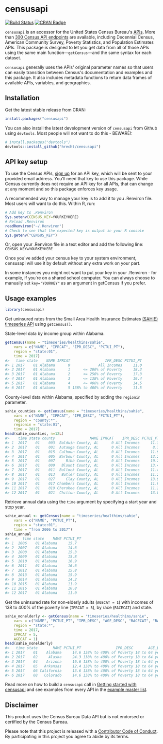 # censusapi

[![Build Status](https://travis-ci.org/hrecht/censusapi.svg?branch=master)](https://travis-ci.org/hrecht/censusapi) [![CRAN Badge](https://www.r-pkg.org/badges/version/censusapi)](https://cran.r-project.org/package=censusapi)

`censusapi` is an accessor for the United States Census Bureau's [APIs](https://www.census.gov/developers/). More than [300 Census API endpoints](https://api.census.gov/data.html) are available, including Decennial Census, American Community Survey, Poverty Statistics, and Population Estimates APIs. This package is designed to let you get data from all of those APIs using the same main function—`getCensus`—and the same syntax for each dataset.

`censusapi` generally uses the APIs' original parameter names so that users can easily transition between Census's documentation and examples and this package. It also includes metadata functions to return data frames of available APIs, variables, and geographies.

## Installation
Get the latest stable release from CRAN: 
```R
install.packages("censusapi")
```

You can also install the latest development version of `censusapi` from Github using `devtools`. Most people will not want to do this - BEWARE!:
```R
# install.packages("devtools")
devtools::install_github("hrecht/censusapi")
```

## API key setup
To use the Census APIs, [sign up](http://api.census.gov/data/key_signup.html) for an API key, which will be sent to your provided email address. You'll need that key to use this package. While Census currently does not require an API key for all APIs, that can change at any moment and so this package enforces key usage.

A recommended way to manage your key is to add it to you .Renviron file. Most users will want to do this.
Within R, run:
```R
# Add key to .Renviron
Sys.setenv(CENSUS_KEY=YOURKEYHERE)
# Reload .Renviron
readRenviron("~/.Renviron")
# Check to see that the expected key is output in your R console
Sys.getenv("CENSUS_KEY")
```
Or, open your .Renviron file in a text editor and add the following line:
`CENSUS_KEY=YOURKEYHERE`

Once you've added your census key to your system environment, censusapi will use it by default without any extra work on your part. 

In some instances you might not want to put your key in your .Renviron - for example, if you're on a shared school computer. You can always choose to manually set `key="YOURKEY"` as an argument in getCensus if you prefer.

## Usage examples
```R
library(censusapi)
```

Get uninsured rates from the Small Area Health Insurance Estimates [(SAHIE) timeseries API](https://www.census.gov/data/developers/data-sets/Health-Insurance-Statistics.html) using `getCensus()`.

State-level data by income group within Alabama.
```R 
getCensus(name = "timeseries/healthins/sahie",
	vars = c("NAME", "IPRCAT", "IPR_DESC", "PCTUI_PT"), 
	region = "state:01",
	time = 2017)
#>   time state    NAME IPRCAT                IPR_DESC PCTUI_PT
#> 1 2017    01 Alabama      0             All Incomes     11.0
#> 2 2017    01 Alabama      1      <= 200% of Poverty     18.3
#> 3 2017    01 Alabama      2      <= 250% of Poverty     17.3
#> 4 2017    01 Alabama      3      <= 138% of Poverty     19.4
#> 5 2017    01 Alabama      4      <= 400% of Poverty     14.5
#> 6 2017    01 Alabama      5 138% to 400% of Poverty     11.5
```
County-level data within Alabama, specified by adding the `regionin` parameter.
```R
sahie_counties <- getCensus(name = "timeseries/healthins/sahie",
	vars = c("NAME", "IPRCAT", "IPR_DESC", "PCTUI_PT"), 
	region = "county:*",
	regionin = "state:01",
	time = 2017)
head(sahie_counties, n=12L)
#>    time state county                NAME IPRCAT    IPR_DESC PCTUI_PT
#> 1  2017    01    003  Baldwin County, AL      0 All Incomes     11.3
#> 2  2017    01    001  Autauga County, AL      0 All Incomes      8.7
#> 3  2017    01    015  Calhoun County, AL      0 All Incomes     11.9
#> 4  2017    01    005  Barbour County, AL      0 All Incomes     12.2
#> 5  2017    01    007     Bibb County, AL      0 All Incomes     10.2
#> 6  2017    01    009   Blount County, AL      0 All Incomes     13.4
#> 7  2017    01    011  Bullock County, AL      0 All Incomes     11.4
#> 8  2017    01    013   Butler County, AL      0 All Incomes     11.2
#> 9  2017    01    027     Clay County, AL      0 All Incomes     13.9
#> 10 2017    01    017 Chambers County, AL      0 All Incomes     11.9
#> 11 2017    01    019 Cherokee County, AL      0 All Incomes     11.2
#> 12 2017    01    021  Chilton County, AL      0 All Incomes     13.8
```
Retrieve annual data using the `time` argument by specifying a start year and stop year.
```R
sahie_annual <- getCensus(name = "timeseries/healthins/sahie",
    vars = c("NAME", "PCTUI_PT"),
    region = "state:01",
    time = "from 2006 to 2017")
sahie_annual
#> 		time state    NAME PCTUI_PT
#> 1  2006    01 Alabama     15.7
#> 2  2007    01 Alabama     14.6
#> 3  2008    01 Alabama     15.3
#> 4  2009    01 Alabama     15.8
#> 5  2010    01 Alabama     16.9
#> 6  2011    01 Alabama     16.6
#> 7  2012    01 Alabama     15.8
#> 8  2013    01 Alabama     15.9
#> 9  2014    01 Alabama     14.2
#> 10 2015    01 Alabama     11.9
#> 11 2016    01 Alabama     10.8
#> 12 2017    01 Alabama     11.0
```

Get the uninsured rate for non-elderly adults (`AGECAT = 1`) with incomes of 138 to 400% of the poverty line (`IPRCAT = 5`), by race (`RACECAT`) and state.
```R
sahie_nonelderly <- getCensus(name = "timeseries/healthins/sahie",
	vars = c("NAME", "PCTUI_PT", "IPR_DESC", "AGE_DESC", "RACECAT", "RACE_DESC"), 
	region = "state:*", 
	time = 2017,
	IPRCAT = 5,
	AGECAT = 1)
head(sahie_nonelderly)
#>   time state       NAME PCTUI_PT                IPR_DESC       AGE_DESC RACECAT RACE_DESC IPRCAT AGECAT
#> 1 2017    01    Alabama     14.6 138% to 400% of Poverty 18 to 64 years       0 All Races      5      1
#> 2 2017    02     Alaska     24.3 138% to 400% of Poverty 18 to 64 years       0 All Races      5      1
#> 3 2017    04    Arizona     16.6 138% to 400% of Poverty 18 to 64 years       0 All Races      5      1
#> 4 2017    05   Arkansas     12.4 138% to 400% of Poverty 18 to 64 years       0 All Races      5      1
#> 5 2017    06 California     13.6 138% to 400% of Poverty 18 to 64 years       0 All Races      5      1
#> 6 2017    08   Colorado     14.6 138% to 400% of Poverty 18 to 64 years       0 All Races      5      1
```

Read more on how to build a `censusapi` call in [Getting started with censusapi](https://hrecht.github.io/censusapi/articles/getting-started.html) and see examples from every API in the [example master list](https://hrecht.github.io/censusapi/articles/example-masterlist.html).

## Disclaimer
This product uses the Census Bureau Data API but is not endorsed or certified by the Census Bureau.

Please note that this project is released with a [Contributor Code of Conduct](https://github.com/hrecht/censusapi/blob/master/CODE_OF_CONDUCT.md). By participating in this project you agree to abide by its terms.
